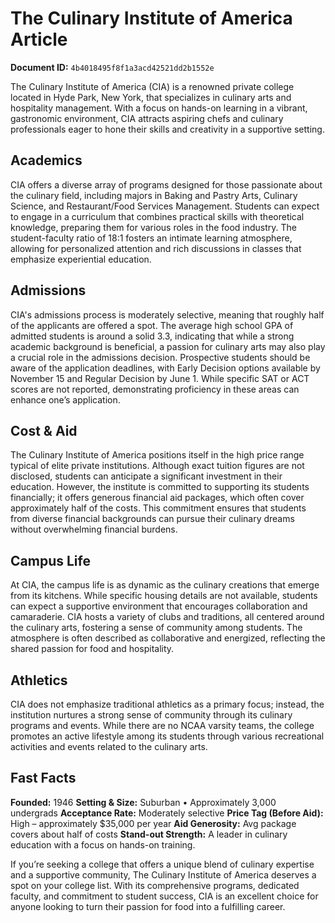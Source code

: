 # The Culinary Institute of America Article

**Document ID:** `4b4018495f8f1a3acd42521dd2b1552e`

The Culinary Institute of America (CIA) is a renowned private college located in Hyde Park, New York, that specializes in culinary arts and hospitality management. With a focus on hands-on learning in a vibrant, gastronomic environment, CIA attracts aspiring chefs and culinary professionals eager to hone their skills and creativity in a supportive setting.

## Academics
CIA offers a diverse array of programs designed for those passionate about the culinary field, including majors in Baking and Pastry Arts, Culinary Science, and Restaurant/Food Services Management. Students can expect to engage in a curriculum that combines practical skills with theoretical knowledge, preparing them for various roles in the food industry. The student-faculty ratio of 18:1 fosters an intimate learning atmosphere, allowing for personalized attention and rich discussions in classes that emphasize experiential education.

## Admissions
CIA's admissions process is moderately selective, meaning that roughly half of the applicants are offered a spot. The average high school GPA of admitted students is around a solid 3.3, indicating that while a strong academic background is beneficial, a passion for culinary arts may also play a crucial role in the admissions decision. Prospective students should be aware of the application deadlines, with Early Decision options available by November 15 and Regular Decision by June 1. While specific SAT or ACT scores are not reported, demonstrating proficiency in these areas can enhance one’s application.

## Cost & Aid
The Culinary Institute of America positions itself in the high price range typical of elite private institutions. Although exact tuition figures are not disclosed, students can anticipate a significant investment in their education. However, the institute is committed to supporting its students financially; it offers generous financial aid packages, which often cover approximately half of the costs. This commitment ensures that students from diverse financial backgrounds can pursue their culinary dreams without overwhelming financial burdens.

## Campus Life
At CIA, the campus life is as dynamic as the culinary creations that emerge from its kitchens. While specific housing details are not available, students can expect a supportive environment that encourages collaboration and camaraderie. CIA hosts a variety of clubs and traditions, all centered around the culinary arts, fostering a sense of community among students. The atmosphere is often described as collaborative and energized, reflecting the shared passion for food and hospitality.

## Athletics
CIA does not emphasize traditional athletics as a primary focus; instead, the institution nurtures a strong sense of community through its culinary programs and events. While there are no NCAA varsity teams, the college promotes an active lifestyle among its students through various recreational activities and events related to the culinary arts.

## Fast Facts
**Founded:** 1946
**Setting & Size:** Suburban • Approximately 3,000 undergrads
**Acceptance Rate:** Moderately selective
**Price Tag (Before Aid):** High – approximately $35,000 per year
**Aid Generosity:** Avg package covers about half of costs
**Stand-out Strength:** A leader in culinary education with a focus on hands-on training.

If you’re seeking a college that offers a unique blend of culinary expertise and a supportive community, The Culinary Institute of America deserves a spot on your college list. With its comprehensive programs, dedicated faculty, and commitment to student success, CIA is an excellent choice for anyone looking to turn their passion for food into a fulfilling career.

